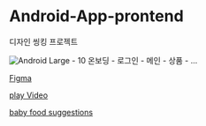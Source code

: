 # Android-App-prontend
디자인 씽킹 프로젝트

![Android Large - 10](https://github.com/foodinsect/Android-App-prontend/assets/36304709/630682b7-6a73-40b6-b544-cad51cae06f4)
온보딩 - 로그인 - 메인 - 상품 - ...   
   
[Figma](https://www.figma.com/design/il0b24fZEu1IopIxNcsZub/my?node-id=1031-983&t=HAeoBSZpZBU3GM5B-1)   
   
[play Video](https://youtu.be/9ecRVt7RsGs)   
   
[baby food suggestions](https://youtu.be/dICuRpz1yik)   


